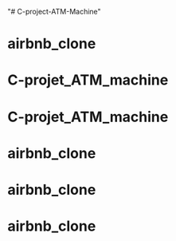 "# C-project-ATM-Machine" 
# airbnb_clone
# C-projet_ATM_machine
# C-projet_ATM_machine
# airbnb_clone
# airbnb_clone
# airbnb_clone
